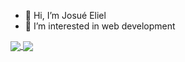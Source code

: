 - 👋 Hi, I’m Josué Eliel
- 👀 I’m interested in web development


<a href="https://github.com/luneciux">
  <img align="center" src="[https://github-readme-stats.vercel.app/api/pin/?username=luneciux&repo=luneciux](https://github-readme-stats.vercel.app/api?username=luneciux&theme=dark&show_icons=true)" />
  <!--![Anurag's GitHub stats](https://github-readme-stats.vercel.app/api?username=luneciux&theme=dark&show_icons=true)-->
</a>
<a href="https://github.com/luneciux">
  <img align="center" src="https://github-readme-stats.vercel.app/api/pin/?username=luneciux" />
</a>

<!---
Luneciux/Luneciux is a ✨ special ✨ repository because its `README.md` (this file) appears on your GitHub profile.
You can click the Preview link to take a look at your changes.
--->
